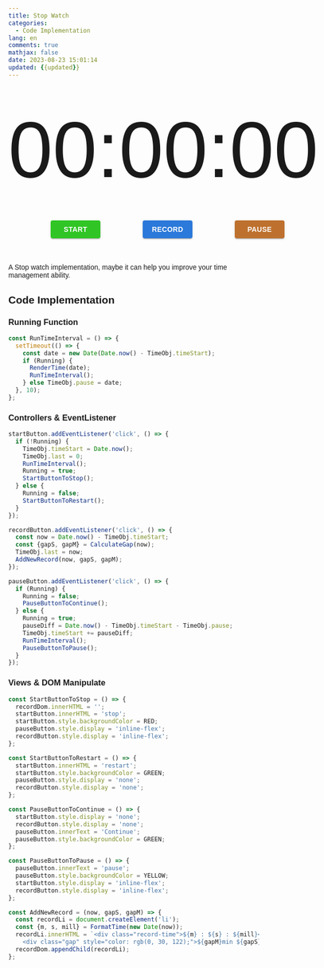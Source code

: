 ```yaml
---
title: Stop Watch
categories:
  - Code Implementation
lang: en
comments: true
mathjax: false
date: 2023-08-23 15:01:14
updated: {{updated}}
---
```


<!-- markdownlint-disable MD033 -->

<style>
  body {
    font-family: "Arial", sans-serif;
  }

  #container {
    width: 4em;
    margin: 50px auto;
    font-size: 10rem;
  }

  #time {
    display: flex;
  }

  #buttons {
    display: flex;
    margin: 50px auto;
    justify-content: space-evenly;

    >div {
      display: inline-flex;
      align-items: center;
      justify-content: center;
      position: relative;
      box-sizing: border-box;
      background-color: transparent;
      outline: 0;
      border: 0;
      margin: 0;
      cursor: pointer;
      text-decoration: none;
      font-weight: 800;
      font-size: 0.875rem;
      line-height: 1.75;
      letter-spacing: 0.02857em;
      text-transform: uppercase;
      min-width: 64px;
      padding: 6px 16px;
      border-radius: 4px;
      transition: background-color 250ms cubic-bezier(0.4, 0, 0.2, 1) 0ms, box-shadow 250ms cubic-bezier(0.4, 0, 0.2, 1) 0ms, border-color 250ms cubic-bezier(0.4, 0, 0.2, 1) 0ms, color 250ms cubic-bezier(0.4, 0, 0.2, 1) 0ms;
      color: #fff;
      box-shadow: 0px 3px 1px -2px rgba(0, 0, 0, 0.2), 0px 2px 2px 0px rgba(0, 0, 0, 0.14), 0px 1px 5px 0px rgba(0, 0, 0, 0.12);
      width: 100px;
      background-color: rgb(7, 99, 213);
      opacity: 0.85;
    }

    >div:hover {
      opacity: 1;
    }

    .start {
      background-color: #0dbc00;
    }

    .pause {
      background-color: #b4590a;
    }

  }

  #records {
    margin: 0;
    >li {
      display: flex;
      margin: 15px;
      justify-content: space-between;
      font-weight: 400;
      font-size: 1rem;
    }
  }
</style>
<div id="container">
  <div id="time">
    <div class="minute digit">00</div>
    <div class="symbol">:</div>
    <div class="second digit">00</div>
    <div class="symbol">:</div>
    <div class="millisecond digit">00</div>
  </div>
  <div id="buttons">
    <div class="start">start</div>
    <div class="record">record</div>
    <div class="pause">pause</div>
  </div>
  <ul id="records"></ul>
</div>
</body>
<script src="/scripts/StopWatch.js"></script>

A Stop watch implementation, maybe it can help you improve your time management ability.

<!-- more -->

## Code Implementation

### Running Function

```js
const RunTimeInterval = () => {
  setTimeout(() => {
    const date = new Date(Date.now() - TimeObj.timeStart);
    if (Running) {
      RenderTime(date);
      RunTimeInterval();
    } else TimeObj.pause = date;
  }, 10);
};
```

### Controllers & EventListener

```js
startButton.addEventListener('click', () => {
  if (!Running) {
    TimeObj.timeStart = Date.now();
    TimeObj.last = 0;
    RunTimeInterval();
    Running = true;
    StartButtonToStop();
  } else {
    Running = false;
    StartButtonToRestart();
  }
});

recordButton.addEventListener('click', () => {
  const now = Date.now() - TimeObj.timeStart;
  const {gapS, gapM} = CalculateGap(now);
  TimeObj.last = now;
  AddNewRecord(now, gapS, gapM);
});

pauseButton.addEventListener('click', () => {
  if (Running) {
    Running = false;
    PauseButtonToContinue();
  } else {
    Running = true;
    pauseDiff = Date.now() - TimeObj.timeStart - TimeObj.pause;
    TimeObj.timeStart += pauseDiff;
    RunTimeInterval();
    PauseButtonToPause();
  }
});
```

### Views & DOM Manipulate

```js
const StartButtonToStop = () => {
  recordDom.innerHTML = '';
  startButton.innerHTML = 'stop';
  startButton.style.backgroundColor = RED;
  pauseButton.style.display = 'inline-flex';
  recordButton.style.display = 'inline-flex';
};

const StartButtonToRestart = () => {
  startButton.innerHTML = 'restart';
  startButton.style.backgroundColor = GREEN;
  pauseButton.style.display = 'none';
  recordButton.style.display = 'none';
};

const PauseButtonToContinue = () => {
  startButton.style.display = 'none';
  recordButton.style.display = 'none';
  pauseButton.innerText = 'Continue';
  pauseButton.style.backgroundColor = GREEN;
};

const PauseButtonToPause = () => {
  pauseButton.innerText = 'pause';
  pauseButton.style.backgroundColor = YELLOW;
  startButton.style.display = 'inline-flex';
  recordButton.style.display = 'inline-flex';
};

const AddNewRecord = (now, gapS, gapM) => {
  const recordLi = document.createElement('li');
  const {m, s, mill} = FormatTime(new Date(now));
  recordLi.innerHTML = `<div class="record-time">${m} : ${s} : ${mill}</div>
    <div class="gap" style="color: rgb(0, 30, 122);">${gapM}min ${gapS}s</div>`;
  recordDom.appendChild(recordLi);
};
```
